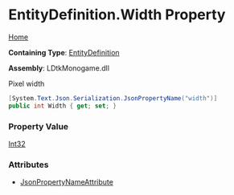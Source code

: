 # EntityDefinition\.Width Property

[Home](../../../README.md)

**Containing Type**: [EntityDefinition](../README.md)

**Assembly**: LDtkMonogame\.dll

  
 Pixel width 

```csharp
[System.Text.Json.Serialization.JsonPropertyName("width")]
public int Width { get; set; }
```

### Property Value

[Int32](https://docs.microsoft.com/en-us/dotnet/api/system.int32)

### Attributes

* [JsonPropertyNameAttribute](https://docs.microsoft.com/en-us/dotnet/api/system.text.json.serialization.jsonpropertynameattribute)

